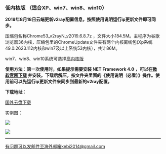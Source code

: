 ### 低内核版 （适合XP、win7、win8、win10）

**2019年8月18日云端更新v2ray配置信息，按照使用说明运行ip更新文件即可同步。**

压缩包名称Chrome53_v2rayN_v2019.6.8.7z ，文件大小184.5M。主程序为谷歌浏览器36内核，压缩包里的ChromeUpdate文件夹有两个内核离线包(Xp系统49.0.2623.112内核和win7及以上系统53内核），共计86M。

win7、win8、win10系统可选择[高内核版](https://github.com/Alvin9999/new-pac/wiki/%E9%AB%98%E5%86%85%E6%A0%B8%E7%89%88)

**使用方法：第一次使用时，如果提示需要安装 **NET Framework 4.0** ，可以在[微软官网下载](https://www.microsoft.com/zh-cn/download/details.aspx?id=17718) 并安装。下载后解压，按文件夹里面的《使用说明（必看）》操作。使用前可以先运行ip更新文件来同步到最新的v2ray配置。**

**下载地址：**

[国外云盘下载](http://108.61.224.82/lib2/Chrome53_v2rayN_v2019.6.8.7z) 


实例图：

![](https://raw.githubusercontent.com/Alvin9999/pac2/master/softimag/53v2rayN1.PNG)

![](https://raw.githubusercontent.com/Alvin9999/pac2/master/softimag/53v2rayN2.PNG)

***

有问题可以发邮件至海外邮箱kebi2014@gmail.com